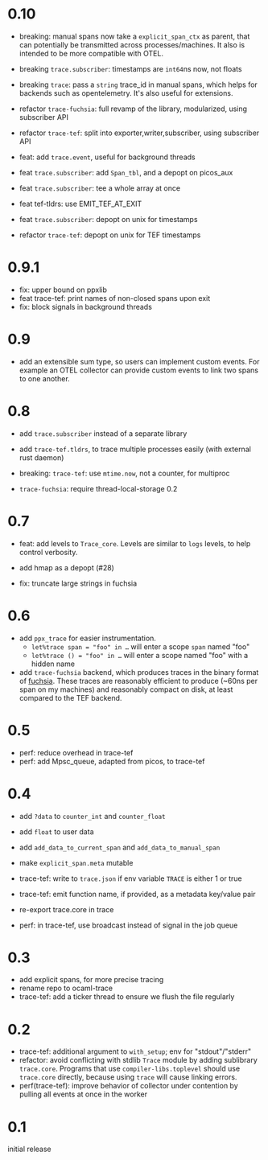 # 0.10

- breaking: manual spans now take a `explicit_span_ctx` as parent, that
    can potentially be transmitted across processes/machines. It also
    is intended to be more compatible with OTEL.
- breaking `trace.subscriber`: timestamps are `int64`ns now, not floats
- breaking `trace`: pass a `string` trace_id in manual spans, which helps
    for backends such as opentelemetry. It's also useful for extensions.

- refactor `trace-fuchsia`: full revamp of the library, modularized, using subscriber API
- refactor `trace-tef`: split into exporter,writer,subscriber, using subscriber API
- feat: add `trace.event`, useful for background threads
- feat `trace.subscriber`: add `Span_tbl`, and a depopt on picos_aux
- feat `trace.subscriber`: tee a whole array at once
- feat tef-tldrs: use EMIT_TEF_AT_EXIT
- feat `trace.subscriber`: depopt on unix for timestamps
- refactor `trace-tef`: depopt on unix for TEF timestamps


# 0.9.1


- fix: upper bound on ppxlib
- feat trace-tef: print names of non-closed spans upon exit
- fix: block signals in background threads

# 0.9

- add an extensible sum type, so users can implement custom events. For example
    an OTEL collector can provide custom events to link two spans to one another.

# 0.8

- add `trace.subscriber` instead of a separate library
- add `trace-tef.tldrs`, to trace multiple processes easily (with external rust daemon)

- breaking: `trace-tef`: use `mtime.now`, not a counter, for multiproc
- `trace-fuchsia`: require thread-local-storage 0.2

# 0.7

- feat: add levels to `Trace_core`. Levels are similar to `logs` levels, to help control verbosity.
- add hmap as a depopt (#28)

- fix: truncate large strings in fuchsia

# 0.6

- add `ppx_trace` for easier instrumentation.
  * `let%trace span = "foo" in …` will enter a scope `span` named "foo"
  * `let%trace () = "foo" in …` will enter a scope named "foo" with a hidden name
- add `trace-fuchsia` backend, which produces traces in the binary format
    of [fuchsia](https://fuchsia.dev/fuchsia-src/reference/tracing/trace-format).
    These traces are reasonably efficient to produce (~60ns per span on my machines)
    and reasonably compact on disk, at least compared to the TEF backend.

# 0.5

- perf: reduce overhead in trace-tef
- perf: add Mpsc_queue, adapted from picos, to trace-tef

# 0.4

- add `?data` to `counter_int` and `counter_float`
- add `float` to user data
- add `add_data_to_current_span` and `add_data_to_manual_span`
- make `explicit_span.meta` mutable
- trace-tef: write to `trace.json` if env variable `TRACE` is either 1 or true
- trace-tef: emit function name, if provided, as a metadata key/value pair
- re-export trace.core in trace

- perf: in trace-tef, use broadcast instead of signal in the job queue

# 0.3

- add explicit spans, for more precise tracing
- rename repo to ocaml-trace
- trace-tef: add a ticker thread to ensure we flush the file regularly

# 0.2

- trace-tef: additional argument to `with_setup`; env for "stdout"/"stderr"
- refactor: avoid conflicting with stdlib `Trace` module by adding sublibrary `trace.core`.
    Programs that use `compiler-libs.toplevel` should use `trace.core`
    directly, because using `trace` will cause linking errors.
- perf(trace-tef): improve behavior of collector under contention by
    pulling all events at once in the worker

# 0.1

initial release

